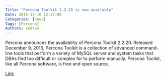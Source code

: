 ```yaml
---
Title: "Percona Toolkit 2.2.20 is now available"
Date: 2016-12-10 12:37:00
Categories: [news]
Tags: [Percona]
Authors: sedlav
---
```


Percona announces the availability of Percona Toolkit 2.2.20. Released December 9, 2016, Percona Toolkit is a collection of advanced command-line tools that perform a variety of MySQL server and system tasks that DBAs find too difficult or complex for to perform manually. Percona Toolkit, like all Percona software, is free and open source.

[Link](https://www.percona.com/blog/2016/12/09/percona-toolkit-2-2-20-is-now-available/)
